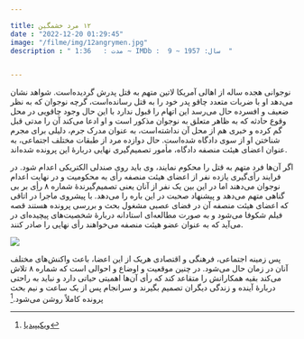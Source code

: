 ```yaml
---

title: ١٢ مرد خشمگین
date : "2022-12-20 01:29:45"
image: "/filme/img/12angrymen.jpg"
description : " مدت :	1:36 ~ IMDb :  9 ~ سال: 1957  "


---
```


نوجوانی هجده ساله از اهالی آمریکا لاتین متهم به قتل پدرش گردیده‌است. شواهد نشان می‌دهد او با ضربات متعدد چاقو پدر خود را به قتل رسانده‌است، گرچه نوجوان که به نظر ضعیف و افسرده حال می‌رسد این اتهام را قبول ندارد با این حال وجود چاقویی در محل وقوع حادثه که به ظاهر متعلق به نوجوان مذکور است و او ادعا می‌کند آن را مدتی قبل گم کرده و خبری هم از محل آن نداشته‌است، به عنوان مدرک جرم، دلیلی برای مجرم شناختن او از سوی دادگاه شده‌است. حال دوازده مرد از طبقات مختلف اجتماعی، به عنوان اعضای هیئت منصفه دادگاه، مأمور تصمیم‌گیری نهایی دربارهٔ این پرونده شده‌اند. 


اگر آن‌ها فرد متهم به قتل را محکوم نمایند، وی باید روی صندلی الکتریکی اعدام شود. در فرایند رأی‌گیری یازده نفر از اعضای هیئت منصفه رأی به محکومیت و در نهایت اعدام نوجوان می‌دهند اما در این بین یک نفر از آنان یعنی تصمیم‌گیرندهٔ شماره ۸ رأِی بر بی گناهی متهم می‌دهد و پیشنهاد صحبت در این باره را می‌دهد. با پیشروی ماجرا در اتاقی که اعضای هیئت منصفه آن در فضای عصبی مشغول بحث و بررسی پرونده هستند قصه فیلم شکوفا می‌شود و به صورت مطالعه‌ای استادانه دربارهٔ شخصیت‌های پیچیده‌ای در می‌آید که به عنوان عضو هیئت منصفه می‌خواهند رأی نهایی را صادر کنند.

![](/filme/img/12angrymen01.jpg)

پس زمینه اجتماعی، فرهنگی و اقتصادی هریک از این اعضا، باعث واکنش‌های مختلف آنان در زمان حال می‌شود. در چنین موقعیت و اوضاع و احوالی است که شماره ۸ تلاش می‌کند بقیه همکارانش را متقاعد کند که رأی آن‌ها اهمیتی حیاتی دارد و نباید به راحتی دربارهٔ آینده و زندگی دیگران تصمیم بگیرند و سرانجام پس از یک ساعت و نیم بحث پرونده کاملاً روشن می‌شود.[^1]

[^1]:[ویکیپیدیا](https://fa.wikipedia.org/wiki/%DB%B1%DB%B2_%D9%85%D8%B1%D8%AF_%D8%AE%D8%B4%D9%85%DA%AF%DB%8C%D9%86_(%D9%81%DB%8C%D9%84%D9%85_%DB%B1%DB%B9%DB%B5%DB%B7))
